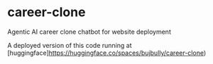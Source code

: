 # career-clone
Agentic AI career clone chatbot for website deployment

A deployed version of this code running at [huggingface]https://huggingface.co/spaces/bujbully/career-clone)
